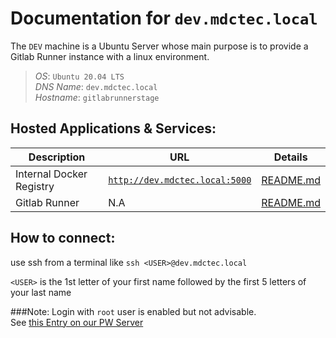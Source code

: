 # Documentation for `dev.mdctec.local`
The `DEV` machine is a Ubuntu Server whose main purpose is to provide a Gitlab Runner instance with a linux environment.

> *OS*:         `Ubuntu 20.04 LTS`  
> *DNS Name*:   `dev.mdctec.local`  
> *Hostname*:   `gitlabrunnerstage`

## Hosted Applications & Services:

| Description              | URL                                                             | Details                                |
|--------------------------|-----------------------------------------------------------------|----------------------------------------|
| Internal Docker Registry | [`http://dev.mdctec.local:5000`](http://dev.mdctec.local:5000)  | [README.md](./registry/README.md)      | 
| Gitlab Runner            | N.A                                                             | [README.md](./gitlab-runner/README.md) |

## How to connect:

use ssh from a terminal like `ssh <USER>@dev.mdctec.local`

`<USER>` is the 1st letter of your first name followed by the first 5 letters of your last name

###Note:
Login with `root` user is enabled but not advisable.  
See [this Entry on our PW Server](https://mdctecapps.mdctec.local:10001/WebClient/Main?itemId=44967dbd-e3e3-4ef1-b4bb-f031b69813fe)
